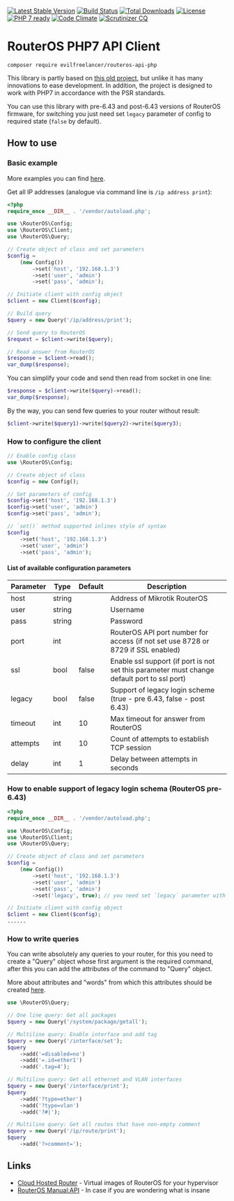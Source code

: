 [![Latest Stable Version](https://poser.pugx.org/evilfreelancer/routeros-api-php/v/stable)](https://packagist.org/packages/evilfreelancer/routeros-api-php)
[![Build Status](https://travis-ci.org/evilfreelancer/routeros-api-php.svg?branch=master)](https://travis-ci.org/evilfreelancer/routeros-api-php)
[![Total Downloads](https://poser.pugx.org/evilfreelancer/routeros-api-php/downloads)](https://packagist.org/packages/evilfreelancer/routeros-api-php)
[![License](https://poser.pugx.org/evilfreelancer/routeros-api-php/license)](https://packagist.org/packages/evilfreelancer/routeros-api-php)
[![PHP 7 ready](https://php7ready.timesplinter.ch/evilfreelancer/routeros-api-php/master/badge.svg)](https://travis-ci.org/evilfreelancer/routeros-api-php)
[![Code Climate](https://codeclimate.com/github/evilfreelancer/routeros-api-php/badges/gpa.svg)](https://codeclimate.com/github/evilfreelancer/routeros-api-php)
[![Scrutinizer CQ](https://scrutinizer-ci.com/g/evilfreelancer/routeros-api-php/badges/quality-score.png?b=master)](https://scrutinizer-ci.com/g/evilfreelancer/routeros-api-php/)

# RouterOS PHP7 API Client

    composer require evilfreelancer/routeros-api-php

This library is partly based on [this old project](https://github.com/BenMenking/routeros-api), but unlike it has many
innovations to ease development. In addition, the project is designed
to work with PHP7 in accordance with the PSR standards.

You can use this library with pre-6.43 and post-6.43 versions of
RouterOS firmware, for switching you just need set `legacy`
parameter of config to required state (`false` by default).

## How to use

### Basic example

More examples you can find [here](https://github.com/EvilFreelancer/routeros-api-php/tree/master/examples).

Get all IP addresses (analogue via command line is `/ip address print`):

```php
<?php
require_once __DIR__ . '/vendor/autoload.php';

use \RouterOS\Config;
use \RouterOS\Client;
use \RouterOS\Query;

// Create object of class and set parameters
$config =
    (new Config())
        ->set('host', '192.168.1.3')
        ->set('user', 'admin')
        ->set('pass', 'admin');

// Initiate client with config object
$client = new Client($config);

// Build query
$query = new Query('/ip/address/print');

// Send query to RouterOS
$request = $client->write($query);

// Read answer from RouterOS
$response = $client->read();
var_dump($response);
```

You can simplify your code and send then read from socket in one line:

```php
$response = $client->write($query)->read();
var_dump($response);
```

By the way, you can send few queries to your router without result:

```php
$client->write($query1)->write($query2)->write($query3);
```

### How to configure the client

```php
// Enable config class
use \RouterOS\Config;

// Create object of class
$config = new Config();

// Set parameters of config
$config->set('host', '192.168.1.3')
$config->set('user', 'admin')
$config->set('pass', 'admin');

// `set()` method supported inlines style of syntax
$config
    ->set('host', '192.168.1.3')
    ->set('user', 'admin')
    ->set('pass', 'admin');
```

#### List of available configuration parameters

| Parameter | Type   | Default | Description |
|-----------|--------|---------|-------------|
| host      | string |         | Address of Mikrotik RouterOS |
| user      | string |         | Username |
| pass      | string |         | Password |
| port      | int    |         | RouterOS API port number for access (if not set use 8728 or 8729 if SSL enabled) |
| ssl       | bool   | false   | Enable ssl support (if port is not set this parameter must change default port to ssl port) |
| legacy    | bool   | false   | Support of legacy login scheme (true - pre 6.43, false - post 6.43) |
| timeout   | int    | 10      | Max timeout for answer from RouterOS |
| attempts  | int    | 10      | Count of attempts to establish TCP session |
| delay     | int    | 1       | Delay between attempts in seconds |

### How to enable support of legacy login schema (RouterOS pre-6.43)

```php
<?php
require_once __DIR__ . '/vendor/autoload.php';

use \RouterOS\Config;
use \RouterOS\Client;
use \RouterOS\Query;

// Create object of class and set parameters
$config =
    (new Config())
        ->set('host', '192.168.1.3')
        ->set('user', 'admin')
        ->set('pass', 'admin')
        ->set('legacy', true); // you need set `legacy` parameter with `true` value

// Initiate client with config object
$client = new Client($config);
......
```

### How to write queries

You can write absolutely any queries to your router, for this you
need to create a "Query" object whose first argument is the
required command, after this you can add the attributes of the
command to "Query" object.

More about attributes and "words" from which this attributes
should be created [here](https://wiki.mikrotik.com/wiki/Manual:API#Command_word). 

```php
use \RouterOS\Query;

// One line query: Get all packages
$query = new Query('/system/package/getall');

// Multiline query: Enable interface and add tag
$query = new Query('/interface/set');
$query
    ->add('=disabled=no')
    ->add('=.id=ether1')
    ->add('.tag=4');

// Multiline query: Get all ethernet and VLAN interfaces
$query = new Query('/interface/print');
$query
    ->add('?type=ether')
    ->add('?type=vlan')
    ->add('?#|');

// Multiline query: Get all routes that have non-empty comment
$query = new Query('/ip/route/print');
$query
    ->add('?>comment=');
```

## Links

* [Cloud Hosted Router](https://mikrotik.com/download#chr) - Virtual images of RouterOS for your hypervisor 
* [RouterOS Manual:API](https://wiki.mikrotik.com/wiki/Manual:API) - In case if you are wondering what is insane
